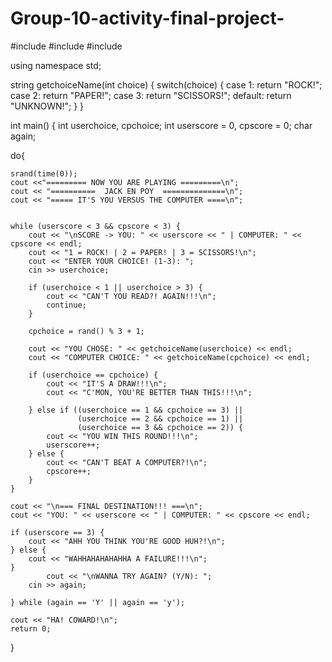 # Group-10-activity-final-project-

#include <iostream>
#include <cstdlib>
#include <ctime>

using namespace std;

string getchoiceName(int choice) {
    switch(choice) {
        case 1: return "ROCK!";
        case 2: return "PAPER!";
        case 3: return "SCISSORS!";
        default: return "UNKNOWN!";
    }
}

int main() {
    int userchoice, cpchoice;
    int userscore = 0, cpscore = 0;
    char again;

do{
    

    srand(time(0)); 
    cout <<"========= NOW YOU ARE PLAYING =========\n";
    cout << "==========  JACK EN POY  ==============\n";
    cout << "===== IT'S YOU VERSUS THE COMPUTER ====\n";


    while (userscore < 3 && cpscore < 3) {
        cout << "\nSCORE -> YOU: " << userscore << " | COMPUTER: " << cpscore << endl;
        cout << "1 = ROCK! | 2 = PAPER! | 3 = SCISSORS!\n";
        cout << "ENTER YOUR CHOICE! (1-3): ";
        cin >> userchoice;

        if (userchoice < 1 || userchoice > 3) {
            cout << "CAN'T YOU READ?! AGAIN!!!\n";
            continue;
        }

        cpchoice = rand() % 3 + 1;

        cout << "YOU CHOSE: " << getchoiceName(userchoice) << endl;
        cout << "COMPUTER CHOICE: " << getchoiceName(cpchoice) << endl;

        if (userchoice == cpchoice) {
            cout << "IT'S A DRAW!!!\n";
            cout << "C'MON, YOU'RE BETTER THAN THIS!!!\n";

        } else if ((userchoice == 1 && cpchoice == 3) ||
                   (userchoice == 2 && cpchoice == 1) ||
                   (userchoice == 3 && cpchoice == 2)) {
            cout << "YOU WIN THIS ROUND!!!\n";
            userscore++;
        } else {
            cout << "CAN'T BEAT A COMPUTER?!\n";
            cpscore++;
        }
    }

    cout << "\n=== FINAL DESTINATION!!! ===\n";
    cout << "YOU: " << userscore << " | COMPUTER: " << cpscore << endl;

    if (userscore == 3) {
        cout << "AHH YOU THINK YOU'RE GOOD HUH?!\n";
    } else {
        cout << "WAHHAHAHAHAHHA A FAILURE!!!\n";
    }
            cout << "\nWANNA TRY AGAIN? (Y/N): ";
        cin >> again;

    } while (again == 'Y' || again == 'y');

    cout << "HA! COWARD!\n";
    return 0;
}
